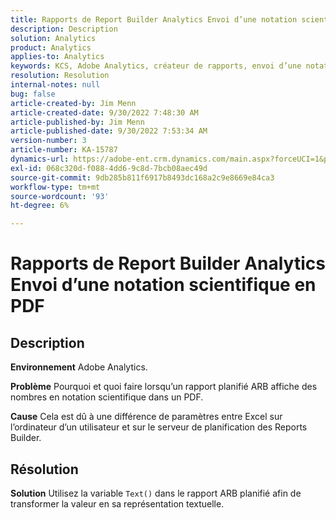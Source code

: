 ```yaml
---
title: Rapports de Report Builder Analytics Envoi d’une notation scientifique en PDF
description: Description
solution: Analytics
product: Analytics
applies-to: Analytics
keywords: KCS, Adobe Analytics, créateur de rapports, envoi d’une notation scientifique, PDF, résolution des problèmes
resolution: Resolution
internal-notes: null
bug: false
article-created-by: Jim Menn
article-created-date: 9/30/2022 7:48:30 AM
article-published-by: Jim Menn
article-published-date: 9/30/2022 7:53:34 AM
version-number: 3
article-number: KA-15787
dynamics-url: https://adobe-ent.crm.dynamics.com/main.aspx?forceUCI=1&pagetype=entityrecord&etn=knowledgearticle&id=04646b45-9440-ed11-9db1-0022480866ad
exl-id: 068c320d-f088-4dd6-9c8d-7bcb08aec49d
source-git-commit: 9db285b811f6917b8493dc168a2c9e8669e84ca3
workflow-type: tm+mt
source-wordcount: '93'
ht-degree: 6%

---
```


# Rapports de Report Builder Analytics Envoi d’une notation scientifique en PDF

## Description


<b>Environnement</b>
Adobe Analytics.

<b>Problème</b>
Pourquoi et quoi faire lorsqu’un rapport planifié ARB affiche des nombres en notation scientifique dans un PDF.

<b>Cause</b>
Cela est dû à une différence de paramètres entre Excel sur l’ordinateur d’un utilisateur et sur le serveur de planification des Reports Builder.


## Résolution


<b>Solution</b>
Utilisez la variable `Text()` dans le rapport ARB planifié afin de transformer la valeur en sa représentation textuelle.
